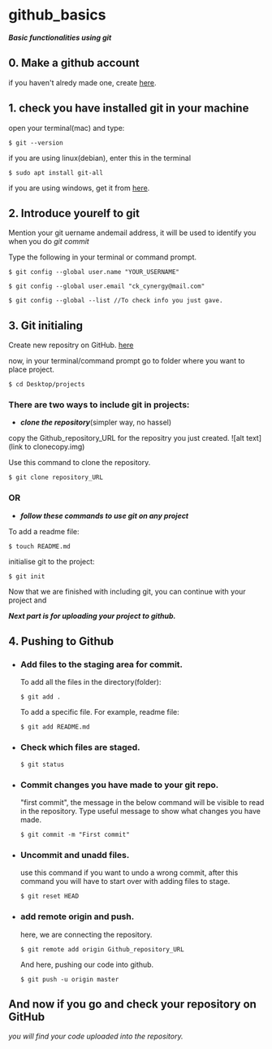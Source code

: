 # github_basics
***Basic functionalities using git***

## 0. Make a github account
if you haven't alredy made one, create [here](https://github.com/join).

## 1. check you have installed git in your machine

open your terminal(mac) and type: 
```
$ git --version
```
if you are using linux(debian), enter this in the terminal
```
$ sudo apt install git-all
```
if you are using windows, get it from [here](https://gitforwindows.org/).

## 2. Introduce yourelf to git

Mention your git uername andemail address, it will be used to identify you when you do *git commit*

Type the following in your terminal or command prompt.
```
$ git config --global user.name "YOUR_USERNAME"
```
```
$ git config --global user.email "ck_cynergy@mail.com"
```
```
$ git config --global --list //To check info you just gave.
```
## 3. Git initialing

Create new repositry on GitHub. [here](https://github.com/new)

now, in your terminal/command prompt go to folder where you want to place project.
```
$ cd Desktop/projects
```
### There are two ways to include git in projects:

- **_clone the repository_**(simpler way, no hassel)

copy the Github_repository_URL for the repositry you just created.
![alt text](link to clonecopy.img)

Use this command to clone the repository.
```
$ git clone repository_URL
```

### OR

- **_follow these commands to use git on any project_**

To add a readme file:
```
$ touch README.md
```
initialise git to the project:
```
$ git init
```

Now that we are finished with including git, you can continue with your project and 


**_Next part is for uploading your project to github._**

## 4. Pushing to Github
  * ### Add files to the staging area for commit.
    To add all the files in the directory(folder):
    ```
    $ git add .   
    ```
    To add a specific file. For example, readme file:
    ```
    $ git add README.md
    ```
  * ### Check which files are staged.
    ```
    $ git status
    ```
  * ### Commit changes you have made to your git repo.
    "first commit", the message in the below command will be visible to read in the repository. Type useful message to show what changes you have made.    
    ```
    $ git commit -m "First commit"
    ```
  * ### Uncommit and unadd files.
    use this command if you want to undo a wrong commit, after this command you will have to start over with adding files to stage.
    ```
    $ git reset HEAD
    ```
  * ### add remote origin and push.
    here, we are connecting the repository.
    ```
    $ git remote add origin Github_repository_URL
    ```
    And here, pushing our code into github.
    ```
    $ git push -u origin master
    ```
## And now if you go and check your repository on GitHub
*you will find your code uploaded into the repository.*
